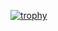 [![trophy](https://github-profile-trophy.vercel.app/?username=SuuCH)](https://github-profile-trophy.vercel.app/?username=ryo-ma&row=2&column=3)